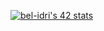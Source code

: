 <a href="https://github.com/oakoudad/badge42"><img src="https://badge.mediaplus.ma/greenbinary/bel-idri" alt="bel-idri's 42 stats" /></a>
